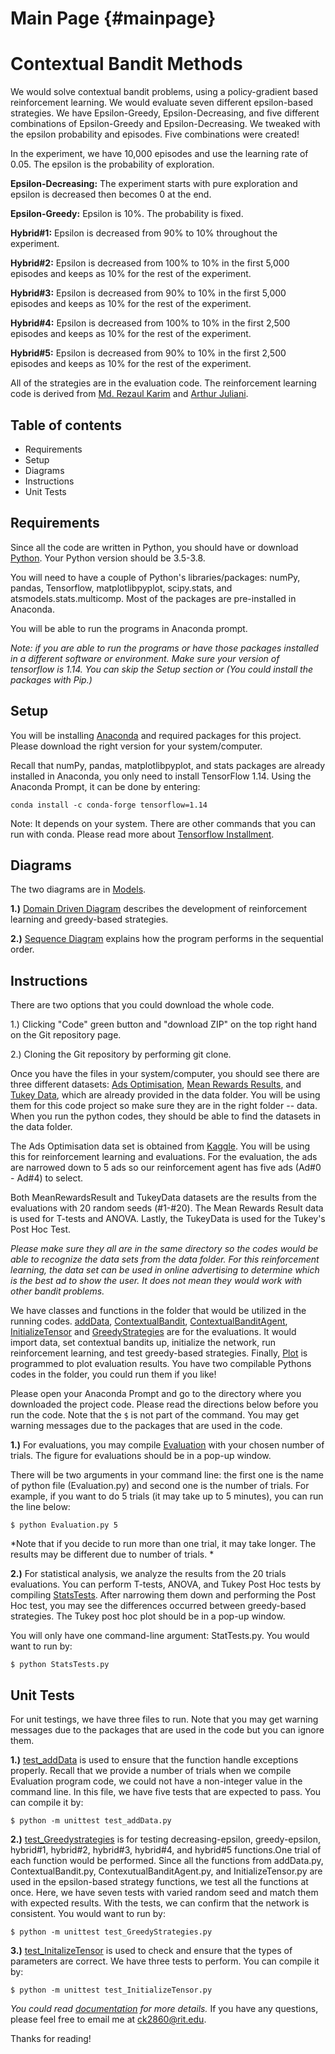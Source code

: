 Main Page {#mainpage}
=========

# Contextual Bandit Methods
We would solve contextual bandit problems, using a policy-gradient based reinforcement learning. We would evaluate seven different epsilon-based strategies. We have Epsilon-Greedy, Epsilon-Decreasing, and five different combinations of Epsilon-Greedy and Epsilon-Decreasing. We tweaked with the epsilon probability and episodes.  Five combinations were created! 

In the experiment, we have 10,000 episodes and use the learning rate of 0.05. The epsilon is the probability of exploration.

**Epsilon-Decreasing:** The experiment starts with pure exploration and epsilon is decreased then becomes 0 at the end.

**Epsilon-Greedy:** Epsilon is 10%. The probability is fixed.

**Hybrid#1:** Epsilon is decreased from 90% to 10% throughout the experiment. 

**Hybrid#2:** Epsilon is decreased from 100% to 10% in the first 5,000 episodes and keeps as 10% for the rest of the experiment.

**Hybrid#3:** Epsilon is decreased from 90% to 10% in the first 5,000 episodes and keeps as 10% for the rest of the experiment.

**Hybrid#4:** Epsilon is decreased from 100% to 10% in the first 2,500 episodes and keeps as 10% for the rest of the experiment.

**Hybrid#5:** Epsilon is decreased from 90% to 10% in the first 2,500 episodes and keeps as 10% for the rest of the experiment.

All of the strategies are in the evaluation code. The reinforcement learning code is derived from [Md. Rezaul Karim](https://www.oreilly.com/library/view/tensorflow-powerful-predictive/9781789136913/) and [Arthur Juliani](https://medium.com/emergent-future/simple-reinforcement-learning-with-tensorflow-part-1-5-contextual-bandits-bff01d1aad9c). 

## Table of contents
* Requirements
* Setup
* Diagrams
* Instructions
* Unit Tests

## Requirements
Since all the code are written in Python, you should have or download [Python](https://www.python.org/downloads/).  Your Python version should be 3.5-3.8.

You will need to have a couple of Python's libraries/packages: numPy, pandas, Tensorflow, matplotlibpyplot, scipy.stats, and atsmodels.stats.multicomp. Most of the packages are pre-installed in Anaconda.

You will be able to run the programs in Anaconda prompt. 

*Note: if you are able to run the programs or have those packages installed in a different software or environment. Make sure your version of tensorflow is 1.14. You can skip the Setup section or  (You could install the packages with Pip.)*
                                            
## Setup
You will be installing [Anaconda](http://anaconda.com/downloads) and required packages for this project. 
Please download the right version for your system/computer.
 
Recall that numPy, pandas,  matplotlibpyplot, and stats packages are already installed in Anaconda, you only need to install TensorFlow 1.14. Using the Anaconda Prompt, it can be done by entering:

```
conda install -c conda-forge tensorflow=1.14
```
Note: It depends on your system. There are other commands that you can run with conda. Please read more about [Tensorflow Installment](https://anaconda.org/conda-forge/tensorflow). 

## Diagrams
The two diagrams are in [Models](https://github.com/ck2860/MidtermCode-CondyKan/tree/master/models).

**1.)** [Domain Driven Diagram](https://github.com/ck2860/MidtermCode-CondyKan/blob/master/models/DomainModel-Midterm.png) describes the development of reinforcement learning and greedy-based strategies.  

**2.)** [Sequence Diagram](https://github.com/ck2860/MidtermCode-CondyKan/blob/master/models/SequenceDiagram-Midterm.png) explains how the program performs in the sequential order. 

## Instructions

There are two options that you could download the whole code. 

1.) Clicking "Code" green button and "download ZIP" on the top right hand on the Git repository page. 

2.) Cloning the Git repository by performing git clone. 

Once you have the files in your system/computer, you should see there are three different datasets: [Ads Optimisation](https://github.com/ck2860/MidtermCode-CondyKan/blob/master/data/Ads_Optimisation.csv), [Mean Rewards Results](https://github.com/ck2860/MidtermCode-CondyKan/blob/master/data/MeanRewardsResult.csv), and [Tukey Data](https://github.com/ck2860/MidtermCode-CondyKan/blob/master/data/TukeyData.csv), which are already provided in the data folder. You will be using them for this code project so make sure they are in the right folder -- data. When you run the python codes, they should be able to find the datasets in the data folder. 
 
The Ads Optimisation data set is obtained from [Kaggle](https://www.kaggle.com/akram24/ads-ctr-optimisation).  You
will be using this for reinforcement learning and evaluations. For the evaluation, the ads are narrowed down to 5
ads so our reinforcement agent has five ads (Ad#0 - Ad#4) to select.
 
Both MeanRewardsResult and TukeyData datasets are the results from the evaluations with 20 random seeds (#1-#20). The Mean Rewards Result data is used for T-tests and ANOVA. Lastly, the TukeyData is used for the Tukey's Post Hoc Test. 

*Please make sure they all are in the same directory so the codes would be able to recognize the data sets from the data folder. For this reinforcement learning, the data set can be used in online advertising to determine which is the best ad to show the user. It does not mean they would work with other bandit problems.*

We have classes and functions in the folder that would be utilized in the running codes. [addData](https://github.com/ck2860/MidtermCode-CondyKan/blob/master/addData.py), [ContextualBandit](https://github.com/ck2860/MidtermCode-CondyKan/blob/master/ContextualBandit.py), [ContextualBanditAgent](https://github.com/ck2860/MidtermCode-CondyKan/blob/master/ContextualBanditAgent.py), [InitializeTensor](https://github.com/ck2860/MidtermCode-CondyKan/blob/master/InitializeTensor.py) and [GreedyStrategies](https://github.com/ck2860/MidtermCode-CondyKan/blob/master/GreedyStrategies.py) are for the evaluations. It would import data, set contextual bandits up, initialize the network, run reinforcement learning, and test greedy-based strategies. Finally, [Plot](https://github.com/ck2860/MidtermCode-CondyKan/blob/master/Plot.py) is programmed to plot evaluation results. You have two compilable Pythons codes in the folder, you could run them if you like! 


Please open your Anaconda Prompt and go to the directory where you downloaded the project code. Please read the directions below before you run the code. Note that the ```$``` is not part of the command. You may get warning messages due to the packages that are used in the code. 

**1.)**  For evaluations, you may compile [Evaluation](https://github.com/ck2860/MidtermCode-CondyKan/blob/master/Evaluation.py) with your chosen number of trials. The figure for evaluations should be in a pop-up window.

There will be two arguments in your command line: the first one is the name of python file (Evaluation.py) and second one is the number of trials. For example, if you want to do 5 trials (it may take up to 5 minutes), you can run the line below: 
```
$ python Evaluation.py 5
```
*Note that if you decide to run more than one trial, it may take longer. The results may be different due to number of trials. *

**2.)**  For statistical analysis, we analyze the results from the 20 trials evaluations. You can perform T-tests, ANOVA, and Tukey Post Hoc tests by compiling [StatsTests](https://github.com/ck2860/MidtermCode-CondyKan/blob/master/StatsTests.py). After narrowing them down and performing the Post Hoc test, you may see the differences occurred between greedy-based strategies. The Tukey post hoc plot should be in a pop-up window. 

You will only have one command-line argument: StatTests.py. You would want to run by:
```
$ python StatsTests.py
```

## Unit Tests
For unit testings, we have three files to run. Note that you may get warning messages due to the packages that are used in the code but you can ignore them. 

**1.)**  [test_addData](https://github.com/ck2860/MidtermCode-CondyKan/blob/master/test_addData.py) is used to ensure that the function handle exceptions properly. Recall that we provide a number of trials when we compile Evaluation program code, we could not have a non-integer value in the command line.  In this file, we have five tests that are expected to pass. You can compile it by:

```
$ python -m unittest test_addData.py
```

**2.)**  [test_Greedystrategies](https://github.com/ck2860/MidtermCode-CondyKan/blob/master/test_GreedyStrategies.py) is for testing decreasing-epsilon, greedy-epsilon, hybrid#1, hybrid#2, hybrid#3, hybrid#4, and hybrid#5 functions.One trial of each function would be performed. Since all the functions from addData.py, ContextualBandit.py, ContexutualBanditAgent.py, and InitializeTensor.py are used in the epsilon-based strategy functions, we test all the functions at once. Here, we have seven tests with varied random seed and match them with expected results. With the tests, we can confirm that the network is consistent. You would want to run by:

```
$ python -m unittest test_GreedyStrategies.py
```

**3.)**  [test_InitalizeTensor](https://github.com/ck2860/MidtermCode-CondyKan/blob/master/test_InitializeTensor.py) is used to check and ensure that the types of parameters are correct. We have three tests to perform. You can compile it by: 

```
$ python -m unittest test_InitializeTensor.py
```

*You could read [documentation](https://ck2860.github.io/MidtermCode-CondyKan/) for more details.* If you have any questions, please feel free to email me at ck2860@rit.edu. 

Thanks for reading!